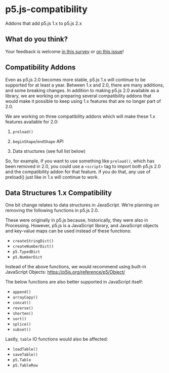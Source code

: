# p5.js-compatibility

Addons that add p5.js 1.x to p5.js 2.x

## What do you think?

Your feedback is welcome [in this survey](https://docs.google.com/forms/d/e/1FAIpQLSeDnDeE2rNyLS-y7L2FncLfzqzt-eWo8t7USktLjAzafuaeKg/viewform) or [on this issue](https://github.com/processing/p5.js/issues/7488)!

## Compatibility Addons

Even as p5.js 2.0 becomes more stable, p5.js 1.x will continue to be supported for at least a year. Between 1.x and 2.0, there are many additions, and some breaking changes. In addition to making p5.js 2.0 available as a library, we are working on preparing several compatibility addons that would make it possible to keep using 1.x features that are no longer part of 2.0.

We are working on three compatibility addons which will make these 1.x features available for 2.0:

1. `preload()`

2. `beginShape`/`endShape` API

3. Data structures (see full list below)

So, for example, if you want to use something like `preload()`, which has been removed in 2.0, you could use a `<script>` tag to import both p5.js 2.0 and the compatibility addon for that feature. If you do that, any use of preload() just like in 1.x will continue to work.

## Data Structures 1.x Compatibility

One bit change relates to data structures in JavaScript. We’re planning on removing the following functions in p5.js 2.0.

These were originally in p5.js because, historically, they were also in Processing. However, p5.js is a JavaScript library, and JavaScript objects and key-value maps can be used instead of these functions:

* `createStringDict()`
* `createNumberDict()`
* `p5.TypedDict`
* `p5.NumberDict`

Instead of the above functions, we would recommend using built-in JavaScript Objects: https://p5js.org/reference/p5/Object/ 

The below functions are also better supported in JavaScript itself:

* `append()`
* `arrayCopy()`
* `concat()`
* `reverse()`
* `shorten()`
* `sort()`
* `splice()`
* `subset()`

Lastly, `table` IO functions would also be affected:

* `loadTable()`
* `saveTable()`
* `p5.Table`
* `p5.TableRow`
